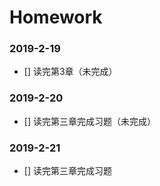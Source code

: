 # Homework

### 2019-2-19
- [] 读完第3章（未完成）

### 2019-2-20
- [] 读完第三章完成习题（未完成）

### 2019-2-21
- [] 读完第三章完成习题
